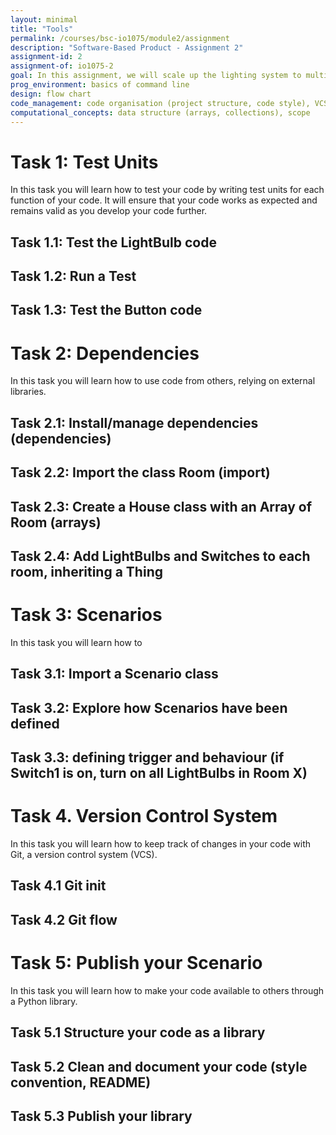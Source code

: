 ```yaml
---
layout: minimal
title: "Tools"
permalink: /courses/bsc-io1075/module2/assignment
description: "Software-Based Product - Assignment 2"
assignment-id: 2
assignment-of: io1075-2
goal: In this assignment, we will scale up the lighting system to multiple light bulbs and rooms. This will involve data structures and strategies to keep your code healthy. It will involve packaging your code into a library and using dependencies (code from others). 
prog_environment: basics of command line
design: flow chart
code_management: code organisation (project structure, code style), VCS, test unit
computational_concepts: data structure (arrays, collections), scope
---
```


# Task 1: Test Units
In this task you will learn how to test your code by writing test units for each function of your code. It will ensure that your code works as expected and remains valid as you develop your code further.

## Task 1.1: Test the LightBulb code
## Task 1.2: Run a Test
## Task 1.3: Test the Button code


# Task 2: Dependencies
In this task you will learn how to use code from others, relying on external libraries.

## Task 2.1: Install/manage dependencies (dependencies)
## Task 2.2: Import the class Room (import)
## Task 2.3: Create a House class with an Array of Room (arrays)
## Task 2.4: Add LightBulbs and Switches to each room, inheriting a Thing

# Task 3: Scenarios
In this task you will learn how to 

## Task 3.1: Import a Scenario class
## Task 3.2: Explore how Scenarios have been defined
## Task 3.3: defining trigger and behaviour (if Switch1 is on, turn on all LightBulbs in Room X)


# Task 4. Version Control System
In this task you will learn how to keep track of changes in your code with Git, a version control system (VCS).

## Task 4.1 Git init
## Task 4.2 Git flow


# Task 5: Publish your Scenario
In this task you will learn how to make your code available to others through a Python library.

## Task 5.1 Structure your code as a library
## Task 5.2 Clean and document your code (style convention, README)
## Task 5.3 Publish your library
